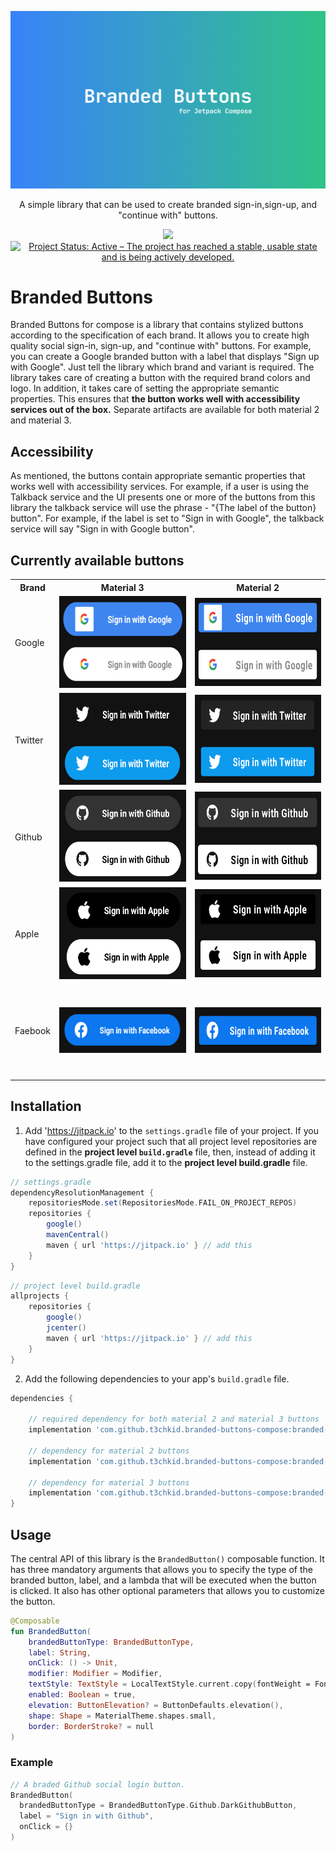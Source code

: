 ![Banner image](images/banner.png)
<p align = "center"> A simple library that can be used to create branded sign-in,sign-up, and "continue with" buttons. </p>

<p align = "center"><img src = "https://jitpack.io/v/t3chkid/branded-buttons-compose.svg"> </img> <a href="https://www.repostatus.org/#active"><img src="https://www.repostatus.org/badges/latest/active.svg" alt="Project Status: Active – The project has reached a stable, usable state and is being actively developed." /></a>
</p>

# Branded Buttons 
Branded Buttons for compose is a library that contains stylized buttons according to the specification of each brand. It allows you to create high quality social sign-in, sign-up, and "continue with" buttons. For example, you can create a Google branded button with a label that displays "Sign up with Google". Just tell the library which brand and variant is required. The library takes care of creating a button with the required brand colors and logo. In addition, it takes care of setting the appropriate semantic properties. This ensures that **the button works well with accessibility services out of the box.** Separate artifacts are available for both material 2 and material 3. 

## Accessibility
As mentioned, the buttons contain appropriate semantic properties that works well with accessibility services. For example, if a user is using the Talkback service and the UI presents one or more of the buttons from this library the talkback service will use the phrase - "{The label of the button} button". For example, if the label is set to "Sign in with Google", the talkback service will say "Sign in with Google button".

## Currently available buttons

<table>
    <tr>
        <th> Brand </th>
        <th> Material 3 </th>
        <th> Material 2 </th> 
    <tr>
    <tr>
        <td> Google </td>
        <td  width = "273" height = "150"> <img src ="images/m3-google-buttons.png" width = "270" height = "147"></img> </td> 
        <td  width = "276" height = "144"> <img src ="images/google-buttons.png" width = "273" height = "141"></img> </td> 
    <tr>    
    <tr>
        <td> Twitter </td>
        <td  width = "273" height = "150"> <img src ="images/m3-twitter-buttons.png" width = "270" height = "147"></img> </td> 
        <td  width = "276" height = "144"> <img src ="images/twitter-buttons.png" width = "273" height = "141"></img> </td> 
    <tr>       
    <tr>
        <td> Github </td>
        <td  width = "273" height = "150"> <img src ="images/m3-github-buttons.png" width = "270" height = "147"></img> </td> 
        <td  width = "276" height = "144"> <img src ="images/github-buttons.png" width = "273" height = "141"></img> </td> 
    <tr>    
    <tr>
        <td> Apple </td>
        <td  width = "273" height = "150"> <img src ="images/m3-apple-buttons.png" width = "270" height = "147"></img> </td> 
        <td  width = "276" height = "144"> <img src ="images/apple-buttons.png" width = "273" height = "141"></img> </td> 
    <tr>  
    <tr>
        <td> Faebook </td>
        <td  width = "276" height = "144"> <img src ="images/m3-facebook-button.png" width = "301" height = "73"></img> </td> 
        <td  width = "273" height = "150"> <img src ="images/facebook-button.png" width = "301" height = "73"></img> </td> 
    <tr>     
</table>

## Installation
1. Add 'https://jitpack.io' to the ```settings.gradle``` file of your project. If you have configured your project such that all project level repositories are defined in the **project level ```build.gradle```** file, then, instead of adding it to the settings.gradle file, add it to the **project level build.gradle** file.

```groovy
// settings.gradle
dependencyResolutionManagement {
    repositoriesMode.set(RepositoriesMode.FAIL_ON_PROJECT_REPOS)
    repositories {
        google()
        mavenCentral()
        maven { url 'https://jitpack.io' } // add this
    }
}
```

```groovy
// project level build.gradle
allprojects {
    repositories {
        google()
        jcenter()
        maven { url 'https://jitpack.io' } // add this
    }
}

```

2. Add the following dependencies to your app's ```build.gradle``` file.

```groovy
dependencies {

    // required dependency for both material 2 and material 3 buttons
    implementation 'com.github.t3chkid.branded-buttons-compose:branded-buttons-core:1.0.1'
    
    // dependency for material 2 buttons
    implementation 'com.github.t3chkid.branded-buttons-compose:branded-buttons-compose-m2:1.0.1'
    
    // dependency for material 3 buttons
    implementation 'com.github.t3chkid.branded-buttons-compose:branded-buttons-compose-m3:1.0.1'
}
```

## Usage
The central API of this library is the ```BrandedButton()``` composable function. It has three mandatory arguments that allows you to specify the type of the branded button, label, and a lambda that will be executed when the button is clicked. It also has other optional parameters that allows you to customize the button.
```kotlin
@Composable
fun BrandedButton(
    brandedButtonType: BrandedButtonType,
    label: String,
    onClick: () -> Unit,
    modifier: Modifier = Modifier,
    textStyle: TextStyle = LocalTextStyle.current.copy(fontWeight = FontWeight.Bold),
    enabled: Boolean = true,
    elevation: ButtonElevation? = ButtonDefaults.elevation(),
    shape: Shape = MaterialTheme.shapes.small,
    border: BorderStroke? = null
)
```

### Example
```kotlin
// A braded Github social login button.
BrandedButton(
  brandedButtonType = BrandedButtonType.Github.DarkGithubButton,
  label = "Sign in with Github",
  onClick = {}
)
```
